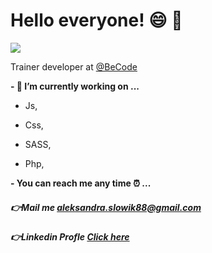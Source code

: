 # Hello everyone! :smile: :wave:

<img src="https://t3.ftcdn.net/jpg/01/27/38/98/240_F_127389862_pMUoWAQMoKsq6QOrF8kq8S9KaXOCjlHP.jpg">



Trainer developer at [@BeCode](https://becode.org/) 



**- 🔭 I’m currently working on ...**

  
- Js, 
      
- Css,
      
- SASS, 
      
- Php,


**- You can reach me any time :alarm_clock: ...**


##### :point_right:Mail me [aleksandra.slowik88@gmail.com]()


##### :point_right:Linkedin Profle [Click here](https://www.linkedin.com/in/aleksandra-slowik-dev/)

